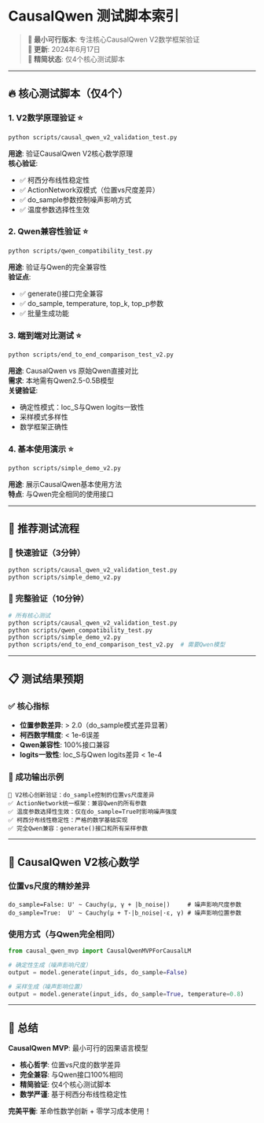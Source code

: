 # CausalQwen 测试脚本索引

> **🎯 最小可行版本**: 专注核心CausalQwen V2数学框架验证  
> **📅 更新**: 2024年6月17日  
> **🚀 精简状态**: 仅4个核心测试脚本

---

## 🔥 核心测试脚本（仅4个）

### 1. V2数学原理验证 ⭐
```bash
python scripts/causal_qwen_v2_validation_test.py
```
**用途**: 验证CausalQwen V2核心数学原理  
**核心验证**:
- ✅ 柯西分布线性稳定性 
- ✅ ActionNetwork双模式（位置vs尺度差异）
- ✅ do_sample参数控制噪声影响方式
- ✅ 温度参数选择性生效

### 2. Qwen兼容性验证 ⭐
```bash
python scripts/qwen_compatibility_test.py
```
**用途**: 验证与Qwen的完全兼容性  
**验证点**: 
- ✅ generate()接口完全兼容
- ✅ do_sample, temperature, top_k, top_p参数
- ✅ 批量生成功能

### 3. 端到端对比测试 ⭐
```bash
python scripts/end_to_end_comparison_test_v2.py
```
**用途**: CausalQwen vs 原始Qwen直接对比  
**需求**: 本地需有Qwen2.5-0.5B模型  
**关键验证**:
- 确定性模式：loc_S与Qwen logits一致性
- 采样模式多样性
- 数学框架正确性

### 4. 基本使用演示 ⭐
```bash
python scripts/simple_demo_v2.py
```
**用途**: 展示CausalQwen基本使用方法  
**特点**: 与Qwen完全相同的使用接口

---

## 🎯 推荐测试流程

### 🚀 快速验证（3分钟）
```bash
python scripts/causal_qwen_v2_validation_test.py
python scripts/simple_demo_v2.py
```

### 🔬 完整验证（10分钟）
```bash
# 所有核心测试
python scripts/causal_qwen_v2_validation_test.py
python scripts/qwen_compatibility_test.py  
python scripts/simple_demo_v2.py
python scripts/end_to_end_comparison_test_v2.py  # 需要Qwen模型
```

---

## 📋 测试结果预期

### ✅ 核心指标

- **位置参数差异**: > 2.0（do_sample模式差异显著）
- **柯西数学精度**: < 1e-6误差
- **Qwen兼容性**: 100%接口兼容
- **logits一致性**: loc_S与Qwen logits差异 < 1e-4

### 🎯 成功输出示例
```
🎯 V2核心创新验证：do_sample控制的位置vs尺度差异
✅ ActionNetwork统一框架：兼容Qwen的所有参数
✅ 温度参数选择性生效：仅在do_sample=True时影响噪声强度
✅ 柯西分布线性稳定性：严格的数学基础实现
✅ 完全Qwen兼容：generate()接口和所有采样参数
```

---

## 🧮 CausalQwen V2核心数学

### 位置vs尺度的精妙差异
```
do_sample=False: U' ~ Cauchy(μ, γ + |b_noise|)     # 噪声影响尺度参数  
do_sample=True:  U' ~ Cauchy(μ + T·|b_noise|·ε, γ) # 噪声影响位置参数
```

### 使用方式（与Qwen完全相同）
```python
from causal_qwen_mvp import CausalQwenMVPForCausalLM

# 确定性生成（噪声影响尺度）
output = model.generate(input_ids, do_sample=False)

# 采样生成（噪声影响位置） 
output = model.generate(input_ids, do_sample=True, temperature=0.8)
```

---

## 🎉 总结

**CausalQwen MVP**: 最小可行的因果语言模型
- **核心哲学**: 位置vs尺度的数学差异
- **完全兼容**: 与Qwen接口100%相同
- **精简验证**: 仅4个核心测试脚本
- **数学严谨**: 基于柯西分布线性稳定性

**完美平衡**: 革命性数学创新 + 零学习成本使用！